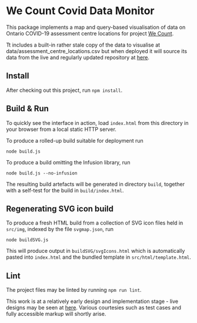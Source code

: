 # We Count Covid Data Monitor

This package implements a map and query-based visualisation of data on Ontario COVID-19 assessment centre locations for
project [We Count](https://wecount.inclusivedesign.ca/).

Tt includes a built-in rather stale copy of the data to visualise at data/assessment_centre_locations.csv but when
deployed it will source its data from the live and regularly updated repository at
[here](https://github.com/inclusive-design/covid-assessment-centres).

## Install

After checking out this project, run `npm install`.

## Build & Run

To quickly see the interface in action, load `index.html` from this directory in your browser from a local static HTTP server.

To produce a rolled-up build suitable for deployment run

    node build.js

To produce a build omitting the Infusion library, run

    node build.js --no-infusion

The resulting build artefacts will be generated in directory `build`, together with a self-test for the build in
`build/index.html`.

## Regenerating SVG icon build

To produce a fresh HTML build from a collection of SVG icon files held in `src/img`, indexed by the file `svgmap.json`, run

    node buildSVG.js

This will produce output in `buildSVG/svgIcons.html` which is automatically pasted into `index.html` and the
bundled template in `src/html/template.html`.

## Lint

The project files may be linted by running `npm run lint`.

This work is at a relatively early design and implementation stage - live designs may be seen at
[here](https://www.figma.com/file/0lcLol3X5MmOXackT2YbHJ/WeCount-website?node-id=2291%3A0).
Various courtesies such as test cases and fully accessible markup will shortly arise.
